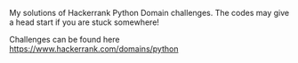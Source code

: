 My solutions of Hackerrank Python Domain challenges. The codes may give a head start if you are stuck somewhere!

Challenges can be found here https://www.hackerrank.com/domains/python
